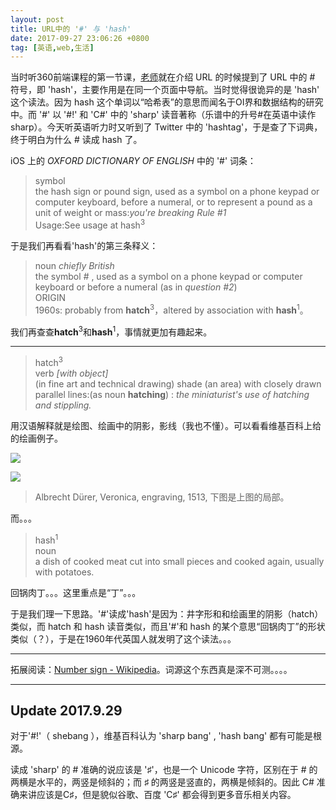 ```yaml
---
layout: post
title: URL中的 '#' 与 'hash'
date: 2017-09-27 23:06:26 +0800
tag: [英语,web,生活]
---
```


当时听360前端课程的第一节课，[老师](https://github.com/webzhao)就在介绍 URL 的时候提到了 URL 中的 # 符号，即 'hash'，主要作用是在同一个页面中导航。当时觉得很诡异的是 'hash' 这个读法。因为 hash 这个单词以“哈希表”的意思而闻名于OI界和数据结构的研究中。而 '#' 以 '#!' 和 'C#' 中的 'sharp' 读音著称（乐谱中的升号#在英语中读作 sharp）。今天听英语听力时又听到了 Twitter 中的 'hashtag'，于是查了下词典，终于明白为什么 # 读成 hash 了。

iOS 上的 *OXFORD DICTIONARY OF ENGLISH* 中的 '#' 词条：

> symbol<br>
the hash sign or pound sign, used as a symbol on a phone keypad or computer keyboard, before a numeral, or to represent a pound as a unit of weight or mass:*you're breaking Rule #1*<br>
Usage:See usage at hash<sup>3</sup>

于是我们再看看'hash'的第三条释义：

> noun *chiefly British*<br>
the symbol *#* , used as a symbol on a phone keypad or computer keyboard or before a numeral (as in *question #2*)<br>
ORIGIN<br>
1960s: probably from **hatch**<sup>3</sup>，altered by association with **hash**<sup>1</sup>。

我们再查查**hatch**<sup>3</sup>和**hash**<sup>1</sup>，事情就更加有趣起来。

***

> hatch<sup>3</sup> <br>
verb *[with object]*<br>
(in fine art and technical drawing) shade (an area) with closely drawn parallel lines:(as noun **hatching**) : *the miniaturist's use of hatching and stippling.*

用汉语解释就是绘图、绘画中的阴影，影线（我也不懂）。可以看看维基百科上给的绘画例子。

![](https://upload.wikimedia.org/wikipedia/commons/thumb/e/e0/Veronica.jpg/281px-Veronica.jpg)

![](https://upload.wikimedia.org/wikipedia/commons/thumb/8/80/Veronica_detail.jpg/203px-Veronica_detail.jpg)

> Albrecht Dürer, Veronica, engraving, 1513, 下图是上图的局部。

而。。。

> hash<sup>1</sup><br>
noun <br>
a dish of cooked meat cut into small pieces and cooked again, usually with potatoes.

回锅肉丁。。。这里重点是“丁”。。。

于是我们理一下思路。'#'读成'hash'是因为：井字形和和绘画里的阴影（hatch）类似，而 hatch 和 hash 读音类似，而且'#'和 hash 的某个意思“回锅肉丁”的形状类似（？），于是在1960年代英国人就发明了这个读法。。。

***

拓展阅读：[Number sign - Wikipedia](https://en.wikipedia.org/wiki/Number_sign)。词源这个东西真是深不可测。。。。

***
## Update 2017.9.29

对于'#!'（ shebang ），维基百科认为 'sharp bang' , 'hash bang' 都有可能是根源。

读成 'sharp' 的 # 准确的说应该是 '♯'，也是一个 Unicode 字符，区别在于 # 的两横是水平的，两竖是倾斜的；而 ♯ 的两竖是竖直的，两横是倾斜的。因此 C# 准确来讲应该是C♯，但是貌似谷歌、百度 'C♯' 都会得到更多音乐相关内容。